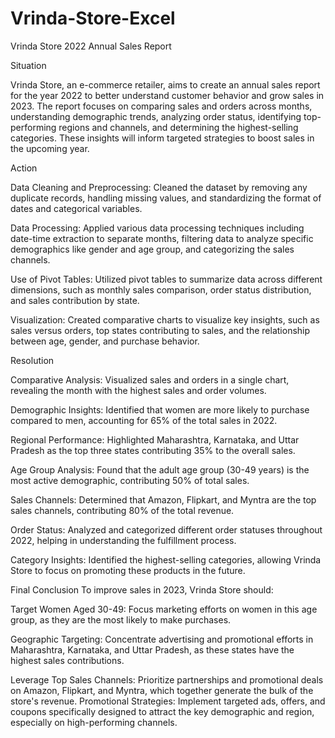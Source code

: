 # Vrinda-Store-Excel
Vrinda Store 2022 Annual Sales Report

Situation

Vrinda Store, an e-commerce retailer, aims to create an annual sales report for the year 2022 to better understand customer behavior and grow sales in 2023. The report focuses on comparing sales and orders across months, understanding demographic trends, analyzing order status, identifying top-performing regions and channels, and determining the highest-selling categories. These insights will inform targeted strategies to boost sales in the upcoming year.

Action

Data Cleaning and Preprocessing: Cleaned the dataset by removing any duplicate records, handling missing values, and standardizing the format of dates and categorical variables.

Data Processing: Applied various data processing techniques including date-time extraction to separate months, filtering data to analyze specific demographics like gender and age group, and categorizing the sales channels.

Use of Pivot Tables: Utilized pivot tables to summarize data across different dimensions, such as monthly sales comparison, order status distribution, and sales contribution by state.

Visualization: Created comparative charts to visualize key insights, such as sales versus orders, top states contributing to sales, and the relationship between age, gender, and purchase behavior.

Resolution

Comparative Analysis: Visualized sales and orders in a single chart, revealing the month with the highest sales and order volumes.

Demographic Insights: Identified that women are more likely to purchase compared to men, accounting for 65% of the total sales in 2022.

Regional Performance: Highlighted Maharashtra, Karnataka, and Uttar Pradesh as the top three states contributing 35% to the overall sales.

Age Group Analysis: Found that the adult age group (30-49 years) is the most active demographic, contributing 50% of total sales.

Sales Channels: Determined that Amazon, Flipkart, and Myntra are the top sales channels, contributing 80% of the total revenue.

Order Status: Analyzed and categorized different order statuses throughout 2022, helping in understanding the fulfillment process.

Category Insights: Identified the highest-selling categories, allowing Vrinda Store to focus on promoting these products in the future.

Final Conclusion To improve sales in 2023, Vrinda Store should:

Target Women Aged 30-49: Focus marketing efforts on women in this age group, as they are the most likely to make purchases.

Geographic Targeting: Concentrate advertising and promotional efforts in Maharashtra, Karnataka, and Uttar Pradesh, as these states have the highest sales contributions.

Leverage Top Sales Channels: Prioritize partnerships and promotional deals on Amazon, Flipkart, and Myntra, which together generate the bulk of the store's revenue.
Promotional Strategies: Implement targeted ads, offers, and coupons specifically designed to attract the key demographic and region, especially on high-performing channels.
